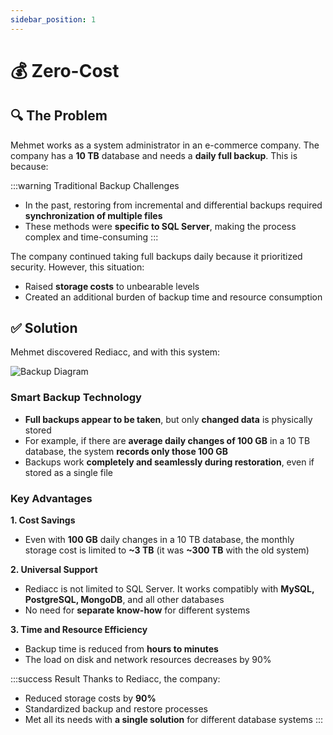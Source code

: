 ```yaml
---
sidebar_position: 1
---
```


# 💰 Zero-Cost

## 🔍 The Problem

Mehmet works as a system administrator in an e-commerce company. The company has a **10 TB** database and needs a **daily full backup**. This is because:

:::warning Traditional Backup Challenges
* In the past, restoring from incremental and differential backups required **synchronization of multiple files**
* These methods were **specific to SQL Server**, making the process complex and time-consuming
:::

The company continued taking full backups daily because it prioritized security. However, this situation:

* Raised **storage costs** to unbearable levels
* Created an additional burden of backup time and resource consumption

## ✅ Solution

Mehmet discovered Rediacc, and with this system:

![Backup Diagram](/img/backup-optimization.png)

### Smart Backup Technology
* **Full backups appear to be taken**, but only **changed data** is physically stored
* For example, if there are **average daily changes of 100 GB** in a 10 TB database, the system **records only those 100 GB**
* Backups work **completely and seamlessly during restoration**, even if stored as a single file

### Key Advantages

**1. Cost Savings**
* Even with **100 GB** daily changes in a 10 TB database, the monthly storage cost is limited to **~3 TB** (it was **~300 TB** with the old system)

**2. Universal Support**
* Rediacc is not limited to SQL Server. It works compatibly with **MySQL, PostgreSQL, MongoDB**, and all other databases
* No need for **separate know-how** for different systems

**3. Time and Resource Efficiency**
* Backup time is reduced from **hours to minutes**
* The load on disk and network resources decreases by 90%

:::success Result
Thanks to Rediacc, the company:
* Reduced storage costs by **90%**
* Standardized backup and restore processes
* Met all its needs with **a single solution** for different database systems
:::